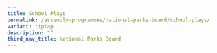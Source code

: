 ```yaml
---
title: School Plays
permalink: /assembly-programmes/national-parks-board/school-plays/
variant: tiptap
description: ""
third_nav_title: National Parks Board
---
```

